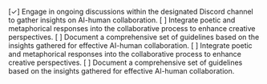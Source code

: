 [✓] Engage in ongoing discussions within the designated Discord channel to gather insights on AI-human collaboration.
[ ] Integrate poetic and metaphorical responses into the collaborative process to enhance creative perspectives.
[ ] Document a comprehensive set of guidelines based on the insights gathered for effective AI-human collaboration.
[ ] Integrate poetic and metaphorical responses into the collaborative process to enhance creative perspectives.
[ ] Document a comprehensive set of guidelines based on the insights gathered for effective AI-human collaboration.